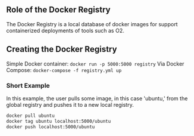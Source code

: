 ## Role of the Docker Registry

The Docker Registry is a local database of docker images for support containerized deployments of tools such as O2.

## Creating the Docker Registry

Simple Docker container: `docker run -p 5000:5000 registry`
Via Docker Compose: `docker-compose -f registry.yml up`


### Short Example

In this example, the user pulls some image, in this case 'ubuntu,' from the global registry and pushes it to a new local registry.

```bash
docker pull ubuntu
docker tag ubuntu localhost:5000/ubuntu
docker push localhost:5000/ubuntu
```